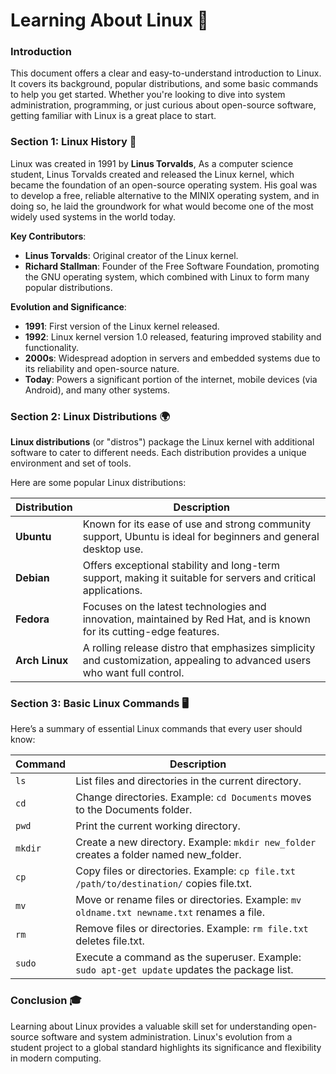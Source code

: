 # Learning About Linux 🐧

### Introduction
This document offers a clear and easy-to-understand introduction to Linux. It covers its background, popular distributions, and some basic commands to help you get started. Whether you're looking to dive into system administration, programming, or just curious about open-source software, getting familiar with Linux is a great place to start.

### Section 1: Linux History 📜
Linux was created in 1991 by **Linus Torvalds**, As a computer science student, Linus Torvalds created and released the Linux kernel, which became the foundation of an open-source operating system. His goal was to develop a free, reliable alternative to the MINIX operating system, and in doing so, he laid the groundwork for what would become one of the most widely used systems in the world today.

**Key Contributors**:
- **Linus Torvalds**: Original creator of the Linux kernel.
- **Richard Stallman**: Founder of the Free Software Foundation, promoting the GNU operating system, which combined with Linux to form many popular distributions.

**Evolution and Significance**:
- **1991**: First version of the Linux kernel released.
- **1992**: Linux kernel version 1.0 released, featuring improved stability and functionality.
- **2000s**: Widespread adoption in servers and embedded systems due to its reliability and open-source nature.
- **Today**: Powers a significant portion of the internet, mobile devices (via Android), and many other systems.


### Section 2: Linux Distributions 🌍
**Linux distributions** (or "distros") package the Linux kernel with additional software to cater to different needs. Each distribution provides a unique environment and set of tools.

Here are some popular Linux distributions:

| **Distribution** | **Description**                                                                 |
|------------------|---------------------------------------------------------------------------------|
| **Ubuntu**       | Known for its ease of use and strong community support, Ubuntu is ideal for beginners and general desktop use. |
| **Debian**       | Offers exceptional stability and long-term support, making it suitable for servers and critical applications. |
| **Fedora**       | Focuses on the latest technologies and innovation, maintained by Red Hat, and is known for its cutting-edge features. |
| **Arch Linux**   | A rolling release distro that emphasizes simplicity and customization, appealing to advanced users who want full control. |


### Section 3: Basic Linux Commands 🖥️
Here’s a summary of essential Linux commands that every user should know:

| **Command** | **Description**                                                                 |
|-------------|---------------------------------------------------------------------------------|
| `ls`        | List files and directories in the current directory.                           |
| `cd`        | Change directories. Example: `cd Documents` moves to the Documents folder.    |
| `pwd`       | Print the current working directory.                                           |
| `mkdir`     | Create a new directory. Example: `mkdir new_folder` creates a folder named new_folder. |
| `cp`        | Copy files or directories. Example: `cp file.txt /path/to/destination/` copies file.txt. |
| `mv`        | Move or rename files or directories. Example: `mv oldname.txt newname.txt` renames a file. |
| `rm`        | Remove files or directories. Example: `rm file.txt` deletes file.txt.          |
| `sudo`      | Execute a command as the superuser. Example: `sudo apt-get update` updates the package list. |

### Conclusion 🎓
Learning about Linux provides a valuable skill set for understanding open-source software and system administration. Linux's evolution from a student project to a global standard highlights its significance and flexibility in modern computing.


